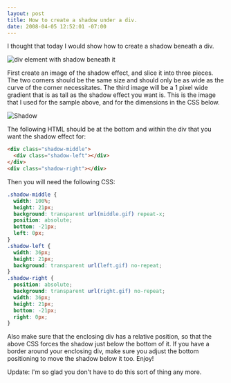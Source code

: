 ```yaml
---
layout: post
title: How to create a shadow under a div.
date: 2008-04-05 12:52:01 -07:00
---
```


I thought that today I would show how to create a shadow beneath a div.

<img style="vertical-align: top;" alt="div element with shadow beneath it" title="div element with shadow beneath it" src="/wp-content/uploads/2008/04/sample1.jpg" />

First create an image of the shadow effect, and slice it into three pieces. The two corners should be the same size and should only be as wide as the curve of the corner necessitates. The third image will be a 1 pixel wide gradient that is as tall as the shadow effect you want is. This is the image that I used for the sample above, and for the dimensions in the CSS below.

<img style="vertical-align: middle;" alt="Shadow" title="Shadow" src="/wp-content/uploads/2008/04/shadow.jpg" />

The following HTML should be at the bottom and within the div that you want the shadow effect for:

```html
<div class="shadow-middle">
  <div class="shadow-left"></div>
</div>
<div class="shadow-right"></div>
```

Then you will need the following CSS:

```css
.shadow-middle {
  width: 100%;
  height: 21px;
  background: transparent url(middle.gif) repeat-x;
  position: absolute;
  bottom: -21px;
  left: 0px;
}
.shadow-left {
  width: 36px;
  height: 21px;
  background: transparent url(left.gif) no-repeat;
}
.shadow-right {
  position: absolute;
  background: transparent url(right.gif) no-repeat;
  width: 36px;
  height: 21px;
  bottom: -21px;
  right: 0px;
}
```

Also make sure that the enclosing div has a relative position, so that the above CSS forces the shadow just below the bottom of it. If you have a border around your enclosing div, make sure you adjust the bottom positioning to move the shadow below it too. Enjoy!

Update: I'm so glad you don't have to do this sort of thing any more.

